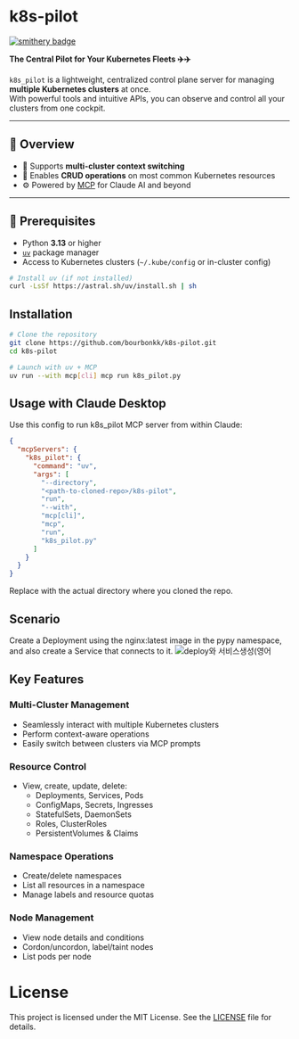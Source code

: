# k8s-pilot
[![smithery badge](https://smithery.ai/badge/@bourbonkk/k8s-pilot)](https://smithery.ai/server/@bourbonkk/k8s-pilot)

**The Central Pilot for Your Kubernetes Fleets ✈️✈️**

`k8s_pilot` is a lightweight, centralized control plane server for managing **multiple Kubernetes clusters** at once.  
With powerful tools and intuitive APIs, you can observe and control all your clusters from one cockpit.

---

## 🚀 Overview

- 🔄 Supports **multi-cluster context switching**
- 🔧 Enables **CRUD operations** on most common Kubernetes resources
- ⚙️ Powered by [MCP](https://modelcontextprotocol.io/) for Claude AI and beyond

---

## 🧰 Prerequisites

- Python **3.13** or higher
- [`uv`](https://github.com/astral-sh/uv) package manager
- Access to Kubernetes clusters (`~/.kube/config` or in-cluster config)

```bash
# Install uv (if not installed)
curl -LsSf https://astral.sh/uv/install.sh | sh
```

## Installation

```bash
# Clone the repository
git clone https://github.com/bourbonkk/k8s-pilot.git
cd k8s-pilot

# Launch with uv + MCP
uv run --with mcp[cli] mcp run k8s_pilot.py
```

## Usage with Claude Desktop

Use this config to run k8s_pilot MCP server from within Claude:

```json
{
  "mcpServers": {
    "k8s_pilot": {
      "command": "uv",
      "args": [
        "--directory",
        "<path-to-cloned-repo>/k8s-pilot",
        "run",
        "--with",
        "mcp[cli]",
        "mcp",
        "run",
        "k8s_pilot.py"
      ]
    }
  }
}
```

Replace <path-to-cloned-repo> with the actual directory where you cloned the repo.

## Scenario
Create a Deployment using the nginx:latest image in the pypy namespace, and also create a Service that connects to it.
![deploy와 서비스생성(영어](https://github.com/user-attachments/assets/eddc4ddf-ead9-47f2-aabc-e4e9e80a1e83)


## Key Features

### Multi-Cluster Management

- Seamlessly interact with multiple Kubernetes clusters
- Perform context-aware operations
- Easily switch between clusters via MCP prompts

### Resource Control

- View, create, update, delete:
    - Deployments, Services, Pods
    - ConfigMaps, Secrets, Ingresses
    - StatefulSets, DaemonSets
    - Roles, ClusterRoles
    - PersistentVolumes & Claims

### Namespace Operations

- Create/delete namespaces
- List all resources in a namespace
- Manage labels and resource quotas

### Node Management

- View node details and conditions
- Cordon/uncordon, label/taint nodes
- List pods per node

# License

This project is licensed under the MIT License. See the [LICENSE](LICENSE) file for details.
